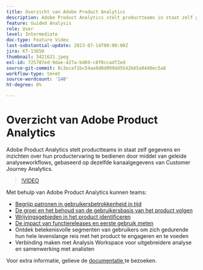 ```yaml
---
title: Overzicht van Adobe Product Analytics
description: Adobe Product Analytics stelt productteams in staat zelf gegevens en inzichten over hun productervaring te bedienen door middel van geleide analyseworkflows, gebaseerd op dezelfde kanaalgegevens van Customer Journey Analytics.
feature: Guided Analysis
role: User
level: Intermediate
doc-type: Feature Video
last-substantial-update: 2023-07-14T00:00:00Z
jira: KT-13650
thumbnail: 3421621.jpeg
exl-id: 725787ed-9dae-427a-bd69-c8f0ccadf2ed
source-git-commit: 8c3ecaf1bc54aa9d0d099dd5542b65a04d8ec5a8
workflow-type: tm+mt
source-wordcount: '140'
ht-degree: 0%

---
```


# Overzicht van Adobe Product Analytics

Adobe Product Analytics stelt productteams in staat zelf gegevens en inzichten over hun productervaring te bedienen door middel van geleide analyseworkflows, gebaseerd op dezelfde kanaalgegevens van Customer Journey Analytics.

>[!VIDEO](https://video.tv.adobe.com/v/3421621/?learn=on)

Met behulp van Adobe Product Analytics kunnen teams:

* [Begrijp patronen in gebruikersbetrokkenheid in tijd](../guided-analysis/trends.md)
* [De groei en het behoud van de gebruikersbasis van het product volgen](../guided-analysis/active-growth.md)
* [Wrijvingsgebieden in het product identificeren](../guided-analysis/funnel.md)
* [De impact van functiereleases en eerste gebruik meten](../guided-analysis/release-impact.md)
* Ontdek betekenisvolle segmenten van gebruikers om zich gedurende hun hele levenslange reis met het product te engageren en te voeden
* Verbinding maken met Analysis Workspace voor uitgebreidere analyse en samenwerking met analisten

Voor extra informatie, gelieve de [ documentatie ](https://experienceleague.adobe.com/en/docs/analytics-platform/using/guided-analysis/overview) te bezoeken.
